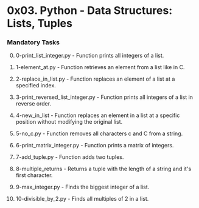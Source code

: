 # 0x03. Python - Data Structures: Lists, Tuples

### Mandatory Tasks

0. 0-print_list_integer.py - Function prints all integers of a list.

1. 1-element_at.py - Function retrieves an element from a list like in C.

2. 2-replace_in_list.py - Function replaces an element of a list at a specified index.

3. 3-print_reversed_list_integer.py - Function prints all integers of a list in reverse order.

4. 4-new_in_list - Function replaces an element in a list at a specific position without modifying the original list.

5. 5-no_c.py - Function removes all characters c and C from a string.

6. 6-print_matrix_integer.py - Function prints a matrix of integers.

7. 7-add_tuple.py - Function adds two tuples.

8. 8-multiple_returns - Returns a tuple with the length of a string and it's first character.

9. 9-max_integer.py - Finds the biggest integer of a list.

10. 10-divisible_by_2.py - Finds all multiples of 2 in a list.

